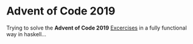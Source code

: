 # Advent of Code 2019

Trying to solve the **Advent of Code 2019** [Excercises](https://adventofcode.com/2019) in a fully functional way in haskell...
